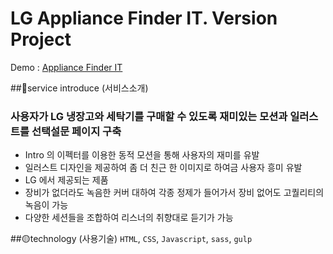 # LG Appliance Finder IT. Version Project

Demo : [Appliance Finder IT](https://www.lg.com/uk/washing-machine/appliance-finder)

##🔴service introduce (서비스소개) 
### 사용자가 LG 냉장고와 세탁기를 구매할 수 있도록 재미있는 모션과 일러스트를 선택설문 페이지 구축
- Intro 의 이펙터를 이용한 동적 모션을 통해 사용자의 재미를 유발
- 일러스트 디자인을 제공하여 좀 더 친근 한 이미지로 하여금 사용자 흥미 유발
- LG 에서 제공되는 제품 
- 장비가 없더라도 녹음한 커버 대하여 각종 정제가 들어가서 장비 없어도 고퀄리티의 녹음이 가능
- 다양한 세션들을 조합하여 리스너의 취향대로 듣기가 가능

##🟡technology (사용기술)
`HTML`, `CSS`, `Javascript`, `sass`, `gulp`
